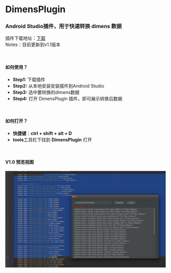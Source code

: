 # DimensPlugin

### Android Studio插件，用于快速转换  dimens  数据 

插件下载地址：[下载](./out/DimensPlugin.jar)     
Notes：目前更新到v1.1版本   

<br>

#### 如何使用？
- **Step1:** 下载插件
- **Step2:** 从本地安装安装插件到Android Studio
- **Step3:** 选中要转换的dimens数据
- **Step4:** 打开 DimensPlugin 插件，即可展示转换后数据

<br>

#### 如何打开？
- **快捷键**：**ctrl + shift + alt + D**
- **tools**工具栏下找到 **DimensPlugin** 打开

<br>

#### V1.0 预览视图
![preview](material/preview.png)